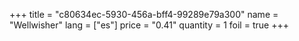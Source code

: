 +++
title = "c80634ec-5930-456a-bff4-99289e79a300"
name = "Wellwisher"
lang = ["es"]
price = "0.41"
quantity = 1
foil = true
+++
